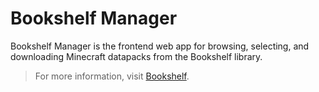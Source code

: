 # Bookshelf Manager

Bookshelf Manager is the frontend web app for browsing, selecting, and downloading Minecraft datapacks from the Bookshelf library.

> For more information, visit [Bookshelf](https://github.com/mcbookshelf/bookshelf).
